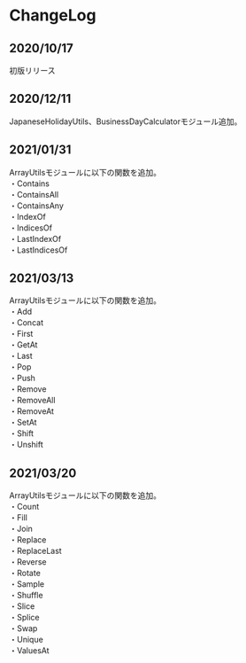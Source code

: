 # ChangeLog

## 2020/10/17
初版リリース

## 2020/12/11
JapaneseHolidayUtils、BusinessDayCalculatorモジュール追加。

## 2021/01/31
ArrayUtilsモジュールに以下の関数を追加。<br>
・Contains<br>
・ContainsAll<br>
・ContainsAny<br>
・IndexOf<br>
・IndicesOf<br>
・LastIndexOf<br>
・LastIndicesOf

## 2021/03/13
ArrayUtilsモジュールに以下の関数を追加。<br>
・Add<br>
・Concat<br>
・First<br>
・GetAt<br>
・Last<br>
・Pop<br>
・Push<br>
・Remove<br>
・RemoveAll<br>
・RemoveAt<br>
・SetAt<br>
・Shift<br>
・Unshift

## 2021/03/20
ArrayUtilsモジュールに以下の関数を追加。<br>
・Count<br>
・Fill<br>
・Join<br>
・Replace<br>
・ReplaceLast<br>
・Reverse<br>
・Rotate<br>
・Sample<br>
・Shuffle<br>
・Slice<br>
・Splice<br>
・Swap<br>
・Unique<br>
・ValuesAt
